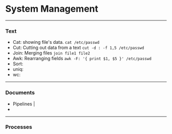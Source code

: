 # System Management
---
### Text
 * Cat: showing file's data. `cat /etc/passwd`
 * Cut: Cutting out data from a text `cut -d : -f 1,5 /etc/passwd`
 * Join: Merging files ` join file1 file2 `
 * Awk: Rearranging fields ` awk -F: '{ print $1, $5 }' /etc/passwd `
 * Sort: 
 * uniq:
 * wc:

---
### Documents
 * Pipelines |
 * 
---
### Processes

